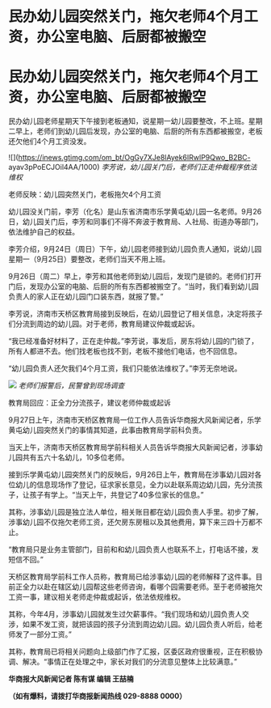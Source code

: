 # 民办幼儿园突然关门，拖欠老师4个月工资，办公室电脑、后厨都被搬空

# 民办幼儿园突然关门，拖欠老师4个月工资，办公室电脑、后厨都被搬空

民办幼儿园老师星期天下午接到老板通知，说星期一幼儿园要整改，不上班。星期二早上，老师们到幼儿园后发现，办公室的电脑、后厨的所有东西都被搬空，老板还欠他们4个月工资没发。

![](https://inews.gtimg.com/om_bt/OgGy7XJe8lAyek6IRwlP9Qwo_B2BC-
ayav3pPoECJOil4AA/1000) _李芳说，幼儿园关门后，老师们正走仲裁程序依法维权_

老师反映：幼儿园突然关门，老板拖欠4个月工资

幼儿园没关门前，李芳（化名）是山东省济南市乐学黄屯幼儿园一名老师。9月26日，幼儿园关门后，李芳和同事们不得不奔波于教育局、人社局、街道办等部门，依法维护自己的权益。

李芳介绍，9月24日（周日）下午，幼儿园老师接到幼儿园负责人通知，说幼儿园星期一（9月25日）要整改，老师们当天不用上班。

9月26日（周二）早上，李芳和其他老师到幼儿园后，发现门是锁的。老师们打开门后，发现办公室的电脑、后厨的所有东西都被搬空了。“当时，我们看到幼儿园负责人的家人正在幼儿园门口装东西，就报了警。”

李芳说，济南市天桥区教育局接到反映后，在幼儿园登记了相关信息，决定将孩子们分流到周边的幼儿园。对于老师，教育局建议仲裁或起诉。

“我已经准备好材料了，正在走仲裁。”李芳说，事发后，房东将幼儿园的门锁了，所有人都进不去。他们找老板也找不到，老板不接他们电话，也不回信息。

“幼儿园负责人还欠我们4个月工资，我们只能依法维权了。”李芳无奈地说。

![](https://inews.gtimg.com/om_bt/O7b8otUFjHwJkWw1k0ibTs52rysPAF1pq6rn3KVGzLeiMAA/1000)
_老师们报警后，民警曾到现场调查_

教育局回应：正全力分流孩子，建议老师仲裁或起诉

9月27日上午，济南市天桥区教育局一位工作人员告诉华商报大风新闻记者，乐学黄屯幼儿园突然关门的事情其知道，此事由教育局学前科负责。

当天上午，济南市天桥区教育局学前科相关人员告诉华商报大风新闻记者，涉事幼儿园共有五六十名幼儿，10多位老师。

接到乐学黄屯幼儿园突然关门的反映后，9月26日上午，教育局在涉事幼儿园对各位幼儿的信息现场作了登记，征求家长意见，全力以赴联系周边幼儿园，先分流孩子，让孩子有学上。“当天上午，共登记了40多位家长的信息。”

其称，涉事幼儿园是独立法人单位，相关账目都在幼儿园负责人手里。初步了解，涉事幼儿园不仅拖欠老师工资，还欠房东房租以及其他费用，算下来三四十万都不止。

“教育局只是业务主管部门，目前和和幼儿园负责人也联系不上，打电话不接，发短信不回。”

天桥区教育局学前科工作人员称，教育局已给涉事幼儿园的老师解释了这件事。目前正全力以赴在辖区幼儿园帮这些老师咨询，看哪个园需要老师。至于老师被拖欠工资一事，建议相关老师走仲裁或起诉，依法依规维权。

其称，今年4月，涉事幼儿园就发生过欠薪事件。“我们现场和幼儿园负责人交涉，如果不发工资，就把该园的孩子分流到周边幼儿园。幼儿园负责人听后，给老师发了一部分工资。”

其称，教育局已将相关问题向上级部门作了汇报，区委区政府很重视，正在积极协调、解决。“事情正在处理之中，家长对我们的分流意见整体上比较满意。”

**华商报大风新闻记者 陈有谋 编辑 王喆楠**

**（如有爆料，请拨打华商报新闻热线 029-8888 0000）**

